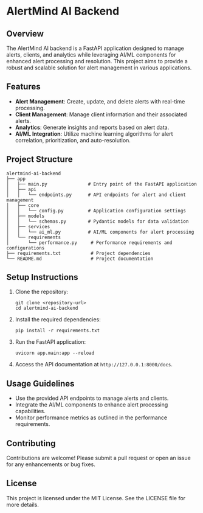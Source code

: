 # AlertMind AI Backend

## Overview
The AlertMind AI backend is a FastAPI application designed to manage alerts, clients, and analytics while leveraging AI/ML components for enhanced alert processing and resolution. This project aims to provide a robust and scalable solution for alert management in various applications.

## Features
- **Alert Management**: Create, update, and delete alerts with real-time processing.
- **Client Management**: Manage client information and their associated alerts.
- **Analytics**: Generate insights and reports based on alert data.
- **AI/ML Integration**: Utilize machine learning algorithms for alert correlation, prioritization, and auto-resolution.

## Project Structure
```
alertmind-ai-backend
├── app
│   ├── main.py               # Entry point of the FastAPI application
│   ├── api
│   │   └── endpoints.py      # API endpoints for alert and client management
│   ├── core
│   │   └── config.py         # Application configuration settings
│   ├── models
│   │   └── schemas.py        # Pydantic models for data validation
│   ├── services
│   │   └── ai_ml.py          # AI/ML components for alert processing
│   └── requirements
│       └── performance.py     # Performance requirements and configurations
├── requirements.txt           # Project dependencies
└── README.md                  # Project documentation
```

## Setup Instructions
1. Clone the repository:
   ```
   git clone <repository-url>
   cd alertmind-ai-backend
   ```

2. Install the required dependencies:
   ```
   pip install -r requirements.txt
   ```

3. Run the FastAPI application:
   ```
   uvicorn app.main:app --reload
   ```

4. Access the API documentation at `http://127.0.0.1:8000/docs`.

## Usage Guidelines
- Use the provided API endpoints to manage alerts and clients.
- Integrate the AI/ML components to enhance alert processing capabilities.
- Monitor performance metrics as outlined in the performance requirements.

## Contributing
Contributions are welcome! Please submit a pull request or open an issue for any enhancements or bug fixes.

## License
This project is licensed under the MIT License. See the LICENSE file for more details.